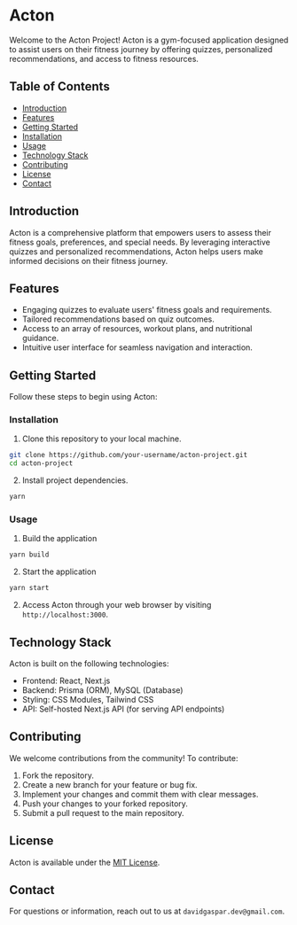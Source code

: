 # Acton

Welcome to the Acton Project! Acton is a gym-focused application designed to assist users on their fitness journey by offering quizzes, personalized recommendations, and access to fitness resources.

## Table of Contents

- [Introduction](#introduction)
- [Features](#features)
- [Getting Started](#getting-started)
- [Installation](#installation)
- [Usage](#usage)
- [Technology Stack](#technology-stack)
- [Contributing](#contributing)
- [License](#license)
- [Contact](#contact)

## Introduction

Acton is a comprehensive platform that empowers users to assess their fitness goals, preferences, and special needs. By leveraging interactive quizzes and personalized recommendations, Acton helps users make informed decisions on their fitness journey.

## Features

- Engaging quizzes to evaluate users' fitness goals and requirements.
- Tailored recommendations based on quiz outcomes.
- Access to an array of resources, workout plans, and nutritional guidance.
- Intuitive user interface for seamless navigation and interaction.

## Getting Started

Follow these steps to begin using Acton:

### Installation

1. Clone this repository to your local machine.

```bash
git clone https://github.com/your-username/acton-project.git
cd acton-project
```

2. Install project dependencies.

```bash
yarn
```

### Usage

1. Build the application

```bash
yarn build
```

2. Start the application

```bash
yarn start
```

2. Access Acton through your web browser by visiting `http://localhost:3000`.

## Technology Stack

Acton is built on the following technologies:

- Frontend: React, Next.js
- Backend: Prisma (ORM), MySQL (Database)
- Styling: CSS Modules, Tailwind CSS
- API: Self-hosted Next.js API (for serving API endpoints)

## Contributing

We welcome contributions from the community! To contribute:

1. Fork the repository.
2. Create a new branch for your feature or bug fix.
3. Implement your changes and commit them with clear messages.
4. Push your changes to your forked repository.
5. Submit a pull request to the main repository.

<!-- Read our [Contribution Guidelines](CONTRIBUTING.md) for more information. -->

## License

Acton is available under the [MIT License](LICENSE).

## Contact

For questions or information, reach out to us at `davidgaspar.dev@gmail.com`.
